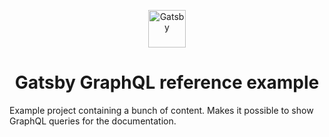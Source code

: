 <p align="center">
  <a href="https://gatsbyjs.org">
    <img alt="Gatsby" src="https://gatsbyjs.org/monogram.svg" width="60" />
  </a>
</p>
<h1 align="center">
  Gatsby GraphQL reference example
</h1>

Example project containing a bunch of content. Makes it possible to show GraphQL queries for the documentation.
